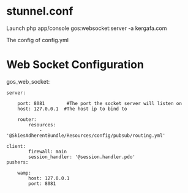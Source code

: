 # stunnel.conf

Launch php app/console gos:websocket:server -a kergafa.com

The config of config.yml

# Web Socket Configuration

gos_web_socket:

    server:
    
        port: 8081        #The port the socket server will listen on
        host: 127.0.0.1  #The host ip to bind to
        
        router:
            resources:
                - '@SkiesAdherentBundle/Resources/config/pubsub/routing.yml'
                
    client:
            firewall: main
            session_handler: '@session.handler.pdo'
    pushers:
    
        wamp:
            host: 127.0.0.1
            port: 8081
